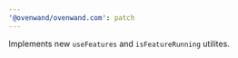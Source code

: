 ```yaml
---
'@ovenwand/ovenwand.com': patch
---
```


Implements new `useFeatures` and `isFeatureRunning` utilites.
